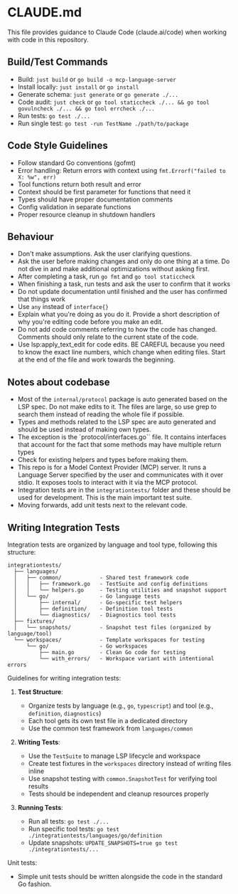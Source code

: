 # CLAUDE.md

This file provides guidance to Claude Code (claude.ai/code) when working with code in this repository.

## Build/Test Commands

- Build: `just build` or `go build -o mcp-language-server`
- Install locally: `just install` or `go install`
- Generate schema: `just generate` or `go generate ./...`
- Code audit: `just check` or `go tool staticcheck ./... && go tool govulncheck ./... && go tool errcheck ./...`
- Run tests: `go test ./...`
- Run single test: `go test -run TestName ./path/to/package`

## Code Style Guidelines

- Follow standard Go conventions (gofmt)
- Error handling: Return errors with context using `fmt.Errorf("failed to X: %w", err)`
- Tool functions return both result and error
- Context should be first parameter for functions that need it
- Types should have proper documentation comments
- Config validation in separate functions
- Proper resource cleanup in shutdown handlers

## Behaviour

- Don't make assumptions. Ask the user clarifying questions.
- Ask the user before making changes and only do one thing at a time. Do not dive in and make additional optimizations without asking first.
- After completing a task, run `go fmt` and `go tool staticcheck`
- When finishing a task, run tests and ask the user to confirm that it works
- Do not update documentation until finished and the user has confirmed that things work
- Use `any` instead of `interface{}`
- Explain what you're doing as you do it. Provide a short description of why you're editing code before you make an edit.
- Do not add code comments referring to how the code has changed. Comments should only relate to the current state of the code.
- Use lsp:apply_text_edit for code edits. BE CAREFUL because you need to know the exact line numbers, which change when editing files. Start at the end of the file and work towards the beginning.

## Notes about codebase

- Most of the `internal/protocol` package is auto generated based on the LSP spec. Do not make edits to it. The files are large, so use grep to search them instead of reading the whole file if possible.
- Types and methods related to the LSP spec are auto generated and should be used instead of making own types.
- The exception is the `protocol/interfaces.go`` file. It contains interfaces that account for the fact that some methods may have multiple return types
- Check for existing helpers and types before making them.
- This repo is for a Model Context Provider (MCP) server. It runs a Language Server specified by the user and communicates with it over stdio. It exposes tools to interact with it via the MCP protocol.
- Integration tests are in the `integrationtests/` folder and these should be used for development. This is the main important test suite.
- Moving forwards, add unit tests next to the relevant code.

## Writing Integration Tests

Integration tests are organized by language and tool type, following this structure:

```
integrationtests/
  ├── languages/
  │   ├── common/            - Shared test framework code
  │   │   ├── framework.go   - TestSuite and config definitions
  │   │   └── helpers.go     - Testing utilities and snapshot support
  │   └── go/                - Go language tests
  │       ├── internal/      - Go-specific test helpers
  │       ├── definition/    - Definition tool tests
  │       └── diagnostics/   - Diagnostics tool tests
  ├── fixtures/
  │   └── snapshots/         - Snapshot test files (organized by language/tool)
  └── workspaces/            - Template workspaces for testing
      └── go/                - Go workspaces
          ├── main.go        - Clean Go code for testing
          └── with_errors/   - Workspace variant with intentional errors
```

Guidelines for writing integration tests:

1. **Test Structure**:

   - Organize tests by language (e.g., `go`, `typescript`) and tool (e.g., `definition`, `diagnostics`)
   - Each tool gets its own test file in a dedicated directory
   - Use the common test framework from `languages/common`

2. **Writing Tests**:

   - Use the `TestSuite` to manage LSP lifecycle and workspace
   - Create test fixtures in the `workspaces` directory instead of writing files inline
   - Use snapshot testing with `common.SnapshotTest` for verifying tool results
   - Tests should be independent and cleanup resources properly

3. **Running Tests**:
   - Run all tests: `go test ./...`
   - Run specific tool tests: `go test ./integrationtests/languages/go/definition`
   - Update snapshots: `UPDATE_SNAPSHOTS=true go test ./integrationtests/...`

Unit tests:

- Simple unit tests should be written alongside the code in the standard Go fashion.

